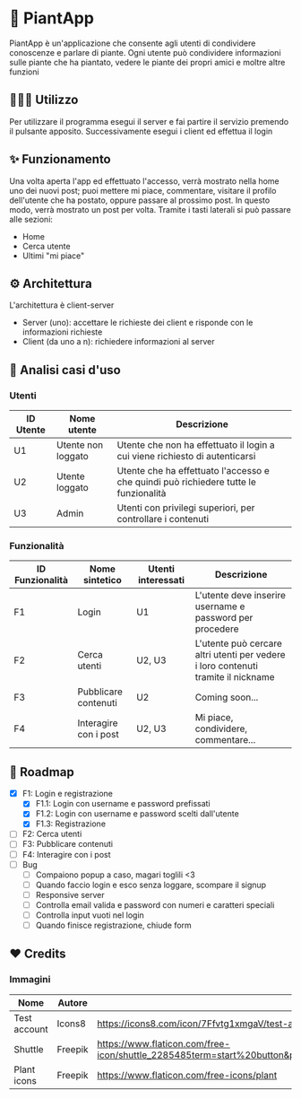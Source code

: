 # 🌵 PiantApp
<!--Hai mai voluto--> 
PiantApp è un'applicazione che consente agli utenti di condividere conoscenze e parlare di piante. Ogni utente può condividere informazioni sulle piante che ha piantato, vedere le piante dei propri amici e moltre altre funzioni

## 👷🏻‍♂️ Utilizzo
Per utilizzare il programma esegui il server e fai partire il servizio premendo il pulsante apposito. Successivamente esegui i client ed effettua il login

## ✨ Funzionamento
Una volta aperta l'app ed effettuato l'accesso, verrà mostrato nella home uno dei nuovi post; puoi mettere mi piace, commentare, visitare il profilo dell'utente che ha postato, oppure passare al prossimo post. In questo modo, verrà mostrato un post per volta.
Tramite i tasti laterali si può passare alle sezioni:
  - Home
  - Cerca utente
  - Ultimi "mi piace"

## ⚙️ Architettura
L'architettura è client-server
* Server (uno): accettare le richieste dei client e risponde con le informazioni richieste
* Client (da uno a n): richiedere informazioni al server

## 🔎 Analisi casi d'uso 

### Utenti
| ID Utente | Nome utente        | Descrizione                                                                          |
| --------- | ------------------ | ---------------------------------------------------------------------------          |
| U1        | Utente non loggato | Utente che non ha effettuato il login a cui viene richiesto di autenticarsi          |
| U2        | Utente loggato     | Utente che ha effettuato l'accesso e che quindi può richiedere tutte le funzionalità |
| U3        | Admin              | Utenti con privilegi superiori, per controllare i contenuti                          |

### Funzionalità
| ID Funzionalità | Nome sintetico        | Utenti interessati | Descrizione                                                                       |
| --------------- | --------------------- | ------------------ | --------------------------------------------------------------------------------- |
| F1              | Login                 | U1                 | L'utente deve inserire username e password per procedere                          |
| F2              | Cerca utenti          | U2, U3             | L'utente può cercare altri utenti per vedere i loro contenuti tramite il nickname |
| F3              | Pubblicare contenuti  | U2                 | Coming soon...                                                                    |
| F4              | Interagire con i post | U2, U3             | Mi piace, condividere, commentare...                                              |

## 🚀 Roadmap
- [X] F1: Login e registrazione
  - [X] F1.1: Login con username e password prefissati
  - [X] F1.2: Login con username e password scelti dall'utente
  - [X] F1.3: Registrazione
- [ ] F2: Cerca utenti
- [ ] F3: Pubblicare contenuti
- [ ] F4: Interagire con i post
- [ ] Bug
  - [ ] Compaiono popup a caso, magari toglili <3
  - [ ] Quando faccio login e esco senza loggare, scompare il signup
  - [ ] Responsive server
  - [ ] Controlla email valida e password con numeri e caratteri speciali
  - [ ] Controlla input vuoti nel login
  - [ ] Quando finisce registrazione, chiude form

## ❤️ Credits
### Immagini
| Nome            | Autore          | Link                                              |
| --------------- | --------------- | ------------------------------------------------- |
| Test account    | Icons8          | https://icons8.com/icon/7Ffvtg1xmgaV/test-account |
| Shuttle         | Freepik         | https://www.flaticon.com/free-icon/shuttle_2285485term=start%20button&page=1&position=1&page=1&position=1&related_id=2285485&origin=tag | 
| Plant icons	| Freepik		| https://www.flaticon.com/free-icons/plant
